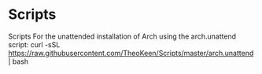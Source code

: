 # Scripts
Scripts
For the unattended installation of Arch using the arch.unattend script:
curl -sSL https://raw.githubusercontent.com/TheoKeen/Scripts/master/arch.unattend | bash
